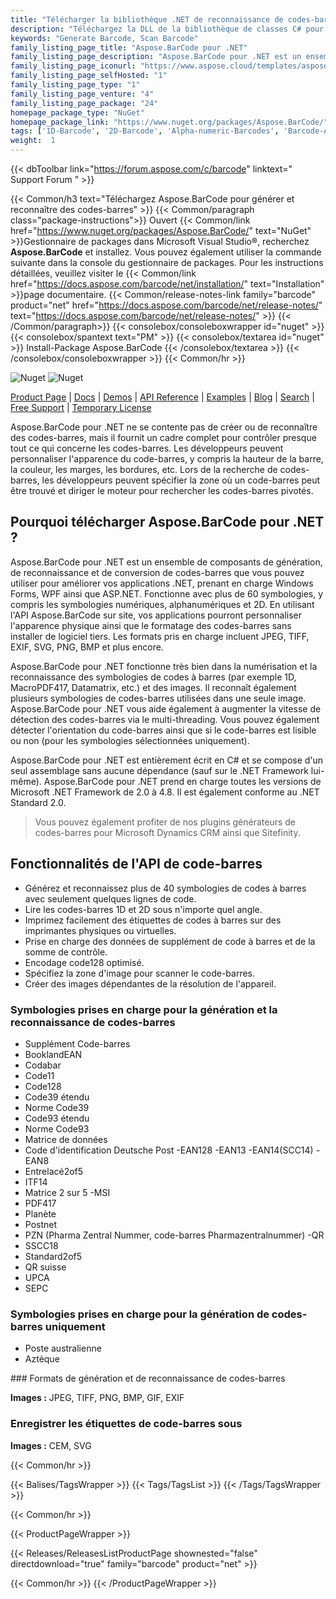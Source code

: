 ```yaml
---
title: "Télécharger la bibliothèque .NET de reconnaissance de codes-barres | Aspose.BarCode"
description: "Téléchargez la DLL de la bibliothèque de classes C# pour la création, la personnalisation et la reconnaissance de codes-barres via l'API .NET sur site. Prend en charge les symbologies de codes à barres 1D (linéaire), 2D et postales."
keywords: "Generate Barcode, Scan Barcode"
family_listing_page_title: "Aspose.BarCode pour .NET"
family_listing_page_description: "Aspose.BarCode pour .NET est un ensemble d'API de codes-barres permettant de générer et de reconnaître des codes-barres 1D et 2D à partir de plusieurs types d'images sous n'importe quel angle. Il est écrit en C# managé, permettant ainsi aux développeurs d'ajouter facilement la fonctionnalité de génération et de reconnaissance de codes-barres à leurs applications .NET."
family_listing_page_iconurl: "https://www.aspose.cloud/templates/aspose/App_Themes/V3/images/barcode/272x272/aspose_barcode-for-net-min.png"
family_listing_page_selfHosted: "1"
family_listing_page_type: "1"
family_listing_page_venture: "4"
family_listing_page_package: "24"
homepage_package_type: "NuGet"
homepage_package_link: "https://www.nuget.org/packages/Aspose.BarCode/"
tags: ['1D-Barcode', '2D-Barcode', 'Alpha-numeric-Barcodes', 'Barcode-API', 'Barcode-symbologies']
weight:  1
---
```


{{< dbToolbar link="https://forum.aspose.com/c/barcode" linktext=" Support Forum " >}}

{{< Common/h3 text="Téléchargez Aspose.BarCode pour générer et reconnaître des codes-barres"  >}}
{{< Common/paragraph class="package-instructions">}}
Ouvert
{{< Common/link href="https://www.nuget.org/packages/Aspose.BarCode/" text="NuGet"  >}}Gestionnaire de packages dans Microsoft Visual Studio®, recherchez <b>Aspose.BarCode</b> et installez. Vous pouvez également utiliser la commande suivante dans la console du gestionnaire de packages. Pour les instructions détaillées, veuillez visiter le
{{< Common/link href="https://docs.aspose.com/barcode/net/installation/" text="Installation"  >}}page documentaire.
{{< Common/release-notes-link family="barcode" product="net" href="https://docs.aspose.com/barcode/net/release-notes/" text="https://docs.aspose.com/barcode/net/release-notes/"  >}}
{{< /Common/paragraph>}}
{{< consolebox/consoleboxwrapper id="nuget" >}}
       {{< consolebox/spantext text="PM" >}}
       {{< consolebox/textarea id="nuget" >}} Install-Package Aspose.BarCode {{< /consolebox/textarea >}}
{{< /consolebox/consoleboxwrapper >}}
{{< Common/hr >}}

![Nuget](https://img.shields.io/nuget/v/Aspose.BarCode) ![Nuget](https://img.shields.io/nuget/dt/Aspose.BarCode?label=nuget%20downloads)

[Product Page](https://products.aspose.com/barcode/net/) | [Docs](https://docs.aspose.com/barcode/net/) | [Demos](https://products.aspose.app/barcode/family) | [API Reference](https://reference.aspose.com/barcode/net/) | [Examples](https://github.com/aspose-barcode/Aspose.BarCode-for-.NET) | [Blog](https://blog.aspose.com/category/barcode/) | [Search](https://search.aspose.com/) | [Free Support](https://forum.aspose.com/c/barcode) | [Temporary License](https://purchase.aspose.com/temporary-license)

Aspose.BarCode pour .NET ne se contente pas de créer ou de reconnaître des codes-barres, mais il fournit un cadre complet pour contrôler presque tout ce qui concerne les codes-barres. Les développeurs peuvent personnaliser l'apparence du code-barres, y compris la hauteur de la barre, la couleur, les marges, les bordures, etc. Lors de la recherche de codes-barres, les développeurs peuvent spécifier la zone où un code-barres peut être trouvé et diriger le moteur pour rechercher les codes-barres pivotés.

## Pourquoi télécharger Aspose.BarCode pour .NET ?

Aspose.BarCode pour .NET est un ensemble de composants de génération, de reconnaissance et de conversion de codes-barres que vous pouvez utiliser pour améliorer vos applications .NET, prenant en charge Windows Forms, WPF ainsi que ASP.NET. Fonctionne avec plus de 60 symbologies, y compris les symbologies numériques, alphanumériques et 2D. En utilisant l'API Aspose.BarCode sur site, vos applications pourront personnaliser l'apparence physique ainsi que le formatage des codes-barres sans installer de logiciel tiers. Les formats pris en charge incluent JPEG, TIFF, EXIF, SVG, PNG, BMP et plus encore.

Aspose.BarCode pour .NET fonctionne très bien dans la numérisation et la reconnaissance des symbologies de codes à barres (par exemple 1D, MacroPDF417, Datamatrix, etc.) et des images. Il reconnaît également plusieurs symbologies de codes-barres utilisées dans une seule image. Aspose.BarCode pour .NET vous aide également à augmenter la vitesse de détection des codes-barres via le multi-threading. Vous pouvez également détecter l'orientation du code-barres ainsi que si le code-barres est lisible ou non (pour les symbologies sélectionnées uniquement).

Aspose.BarCode pour .NET est entièrement écrit en C# et se compose d'un seul assemblage sans aucune dépendance (sauf sur le .NET Framework lui-même). Aspose.BarCode pour .NET prend en charge toutes les versions de Microsoft .NET Framework de 2.0 à 4.8. Il est également conforme au .NET Standard 2.0.

> Vous pouvez également profiter de nos plugins générateurs de codes-barres pour Microsoft Dynamics CRM ainsi que Sitefinity.

## Fonctionnalités de l'API de code-barres

- Générez et reconnaissez plus de 40 symbologies de codes à barres avec seulement quelques lignes de code.
- Lire les codes-barres 1D et 2D sous n'importe quel angle.
- Imprimez facilement des étiquettes de codes à barres sur des imprimantes physiques ou virtuelles.
- Prise en charge des données de supplément de code à barres et de la somme de contrôle.
- Encodage code128 optimisé.
- Spécifiez la zone d'image pour scanner le code-barres.
- Créer des images dépendantes de la résolution de l'appareil.

### Symbologies prises en charge pour la génération et la reconnaissance de codes-barres

- Supplément Code-barres
- BooklandEAN
- Codabar
- Code11
- Code128
- Code39 étendu
- Norme Code39
- Code93 étendu
- Norme Code93
- Matrice de données
- Code d'identification Deutsche Post
-EAN128
-EAN13
-EAN14(SCC14)
-EAN8
- Entrelacé2of5
- ITF14
- Matrice 2 sur 5
-MSI
- PDF417
- Planète
- Postnet
- PZN (Pharma Zentral Nummer, code-barres Pharmazentralnummer)
-QR
- SSCC18
- Standard2of5
- QR suisse
- UPCA
- SEPC

### Symbologies prises en charge pour la génération de codes-barres uniquement

- Poste australienne
- Aztèque

### Formats de génération et de reconnaissance de codes-barres

**Images :** JPEG, TIFF, PNG, BMP, GIF, EXIF

### Enregistrer les étiquettes de code-barres sous

**Images :** CEM, SVG

{{< Common/hr >}}

{{< Balises/TagsWrapper >}}
 {{< Tags/TagsList >}}
{{< /Tags/TagsWrapper >}}

{{< Common/hr >}}

{{< ProductPageWrapper >}}
<!-- ReleasesListProductPage-->
   {{< Releases/ReleasesListProductPage shownested="false"  directdownload="true" family="barcode" product="net" >}}
<!-- /ReleasesListProductPage-->
{{< Common/hr >}}
{{< /ProductPageWrapper >}}

